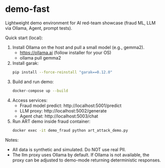 # demo-fast
Lightweight demo environment for AI red-team showcase (fraud ML, LLM via Ollama, Agent, prompt tests).

Quick start (local):

1. Install Ollama on the host and pull a small model (e.g., gemma2).
   - https://ollama.ai (follow installer for your OS)
   - ollama pull gemma2
2. Install garak:
   ```bash
   pip install --force-reinstall "garak==0.12.0"
   ```
3. Build and run demo:
   ```bash
   docker-compose up --build
   ```
4. Access services:
   - Fraud model predict: http://localhost:5001/predict
   - LLM proxy: http://localhost:5002/generate
   - Agent chat: http://localhost:5003/chat
5. Run ART demo inside fraud container:
   ```bash
   docker exec -it demo_fraud python art_attack_demo.py
   ```

Notes:
- All data is synthetic and simulated. Do NOT use real PII.
- The llm proxy uses Ollama by default. If Ollama is not available, the proxy can be adjusted to demo-mode returning deterministic responses.
